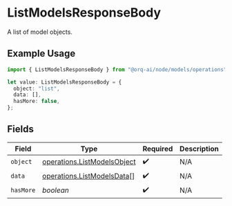 # ListModelsResponseBody

A list of model objects.

## Example Usage

```typescript
import { ListModelsResponseBody } from "@orq-ai/node/models/operations";

let value: ListModelsResponseBody = {
  object: "list",
  data: [],
  hasMore: false,
};
```

## Fields

| Field                                                                      | Type                                                                       | Required                                                                   | Description                                                                |
| -------------------------------------------------------------------------- | -------------------------------------------------------------------------- | -------------------------------------------------------------------------- | -------------------------------------------------------------------------- |
| `object`                                                                   | [operations.ListModelsObject](../../models/operations/listmodelsobject.md) | :heavy_check_mark:                                                         | N/A                                                                        |
| `data`                                                                     | [operations.ListModelsData](../../models/operations/listmodelsdata.md)[]   | :heavy_check_mark:                                                         | N/A                                                                        |
| `hasMore`                                                                  | *boolean*                                                                  | :heavy_check_mark:                                                         | N/A                                                                        |